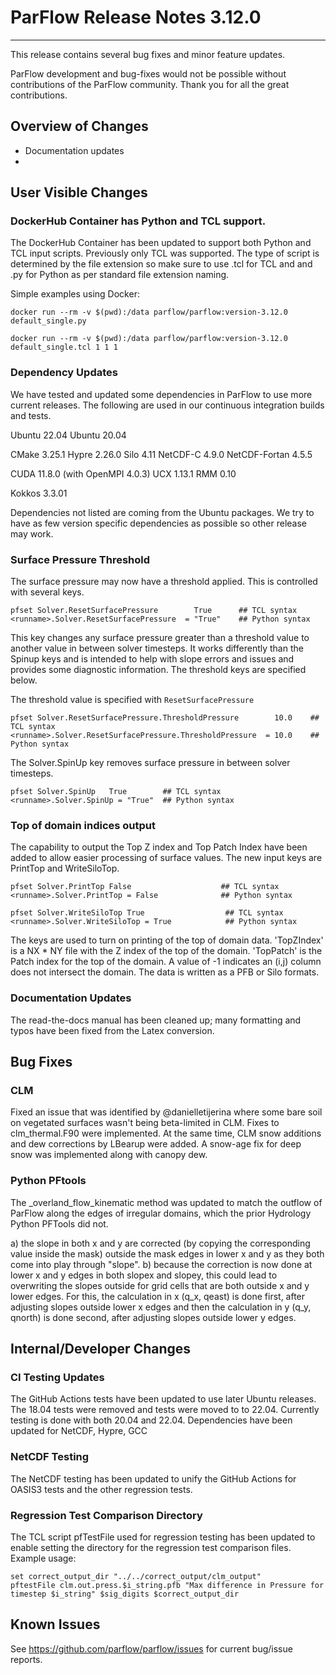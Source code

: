 # ParFlow Release Notes 3.12.0
------------------------------

This release contains several bug fixes and minor feature updates.

ParFlow development and bug-fixes would not be possible without contributions of the ParFlow community.  Thank you for all the great contributions.

## Overview of Changes

* Documentation updates
* 


## User Visible Changes

### DockerHub Container has Python and TCL support.

The DockerHub Container has been updated to support both Python and TCL input scripts.   Previously only TCL was supported.   The type of script is determined by the file extension so make sure to use .tcl for TCL and and .py for Python as per standard file extension naming.

Simple examples using Docker:

```
docker run --rm -v $(pwd):/data parflow/parflow:version-3.12.0 default_single.py
```

```
docker run --rm -v $(pwd):/data parflow/parflow:version-3.12.0 default_single.tcl 1 1 1
```


### Dependency Updates

We have tested and updated some dependencies in ParFlow to use more current releases.  The following are used in our continuous integration builds and tests.

Ubuntu               22.04
Ubuntu               20.04

CMake                3.25.1
Hypre                2.26.0
Silo                 4.11
NetCDF-C             4.9.0
NetCDF-Fortan        4.5.5


CUDA                 11.8.0  (with OpenMPI 4.0.3)
UCX                  1.13.1
RMM                  0.10

Kokkos               3.3.01

Dependencies not listed are coming from the Ubuntu packages.   We try to have as few version specific dependencies as possible so other release may work.


### Surface Pressure Threshold

The surface pressure may now have a threshold applied.  This is controlled with several keys.

```
pfset Solver.ResetSurfacePressure        True      ## TCL syntax
<runname>.Solver.ResetSurfacePressure  = "True"    ## Python syntax
```
	  
This key changes any surface pressure greater than a threshold value to 
another value in between solver timesteps. It works differently than the Spinup keys and is intended to 
help with slope errors and issues and provides some diagnostic information.  The threshold keys are specified below.

The threshold value is specified with ```ResetSurfacePressure```

```
pfset Solver.ResetSurfacePressure.ThresholdPressure        10.0    ## TCL syntax
<runname>.Solver.ResetSurfacePressure.ThresholdPressure  = 10.0    ## Python syntax
```

The Solver.SpinUp key removes surface pressure in between solver timesteps.

```
pfset Solver.SpinUp   True        ## TCL syntax
<runname>.Solver.SpinUp = "True"  ## Python syntax
```
	  
### Top of domain indices output 

The capability to output the Top Z index and Top Patch Index have been added to allow easier processing of surface values.   The new input keys are PrintTop and WriteSiloTop.

```
pfset Solver.PrintTop False                    ## TCL syntax
<runname>.Solver.PrintTop = False              ## Python syntax

pfset Solver.WriteSiloTop True                  ## TCL syntax
<runname>.Solver.WriteSiloTop = True            ## Python syntax
```

The keys are used to turn on printing of the top of domain data.  'TopZIndex' is a NX * NY file with the Z index of the top of the domain. 'TopPatch' is the Patch index for the top of the domain.  A value of -1 indicates an (i,j) column does not intersect the domain. The data is written as a PFB or Silo formats.

### Documentation Updates

The read-the-docs manual has been cleaned up; many formatting and typos have been fixed from the Latex conversion.

## Bug Fixes

### CLM 

Fixed an issue that was identified by @danielletijerina where some bare soil on vegetated surfaces wasn't being beta-limited in CLM. Fixes to clm_thermal.F90 were implemented. At the same time, CLM snow additions and dew corrections by LBearup were added. A snow-age fix for deep snow was implemented along with canopy dew.

### Python PFtools
The _overland_flow_kinematic method was updated to match the outflow of ParFlow along the edges of irregular domains, which the prior Hydrology Python PFTools did not.

a) the slope in both x and y are corrected (by copying the corresponding value inside the mask) outside the mask edges in lower x and y as they both come into play through "slope".
b) because the correction is now done at lower x and y edges in both slopex and slopey, this could lead to overwriting the slopes outside for grid cells that are both outside x and y lower edges. For this, the calculation in x (q_x, qeast) is done first, after adjusting slopes outside lower x edges and then the calculation in y (q_y, qnorth) is done second, after adjusting slopes outside lower y edges.

## Internal/Developer Changes

### CI Testing Updates

The GitHub Actions tests have been updated to use later Ubuntu releases.   The 18.04 tests were removed and tests were moved to to 22.04.   Currently testing is done with both 20.04 and 22.04.
Dependencies have been updated for NetCDF, Hypre, GCC

### NetCDF Testing

The NetCDF testing has been updated to unify the GitHub Actions for OASIS3 tests and the other regression tests.

### Regression Test Comparison Directory

The TCL script pfTestFile used for regression testing has been updated to enable setting the directory for the regression test comparison files.  Example usage:

```
set correct_output_dir "../../correct_output/clm_output"
pftestFile clm.out.press.$i_string.pfb "Max difference in Pressure for timestep $i_string" $sig_digits $correct_output_dir
```

## Known Issues

See https://github.com/parflow/parflow/issues for current bug/issue reports.
